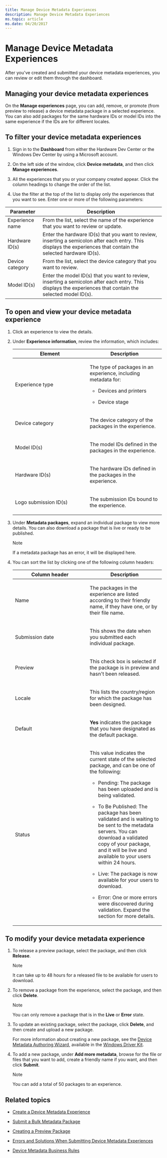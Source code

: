 ```yaml
---
title: Manage Device Metadata Experiences
description: Manage Device Metadata Experiences
ms.topic: article
ms.date: 04/20/2017
---
```


# Manage Device Metadata Experiences

After you've created and submitted your device metadata experiences, you can review or edit them through the dashboard.

## Managing your device metadata experiences

On the **Manage experiences** page, you can add, remove, or promote (from preview to release) a device metadata package in a selected experience. You can also add packages for the same hardware IDs or model IDs into the same experience if the IDs are for different locales.

## To filter your device metadata experiences

1. Sign in to the **Dashboard** from either the Hardware Dev Center or the Windows Dev Center by using a Microsoft account.

2. On the left side of the window, click **Device metadata**, and then click **Manage experiences**.

3. All the experiences that you or your company created appear. Click the column headings to change the order of the list.

4. Use the filter at the top of the list to display only the experiences that you want to see. Enter one or more of the following parameters:

|Parameter|Description|
|---|---|
|Experience name|From the list, select the name of the experience that you want to review or update.|
|Hardware ID(s)|Enter the hardware ID(s) that you want to review, inserting a semicolon after each entry. This displays the experiences that contain the selected hardware ID(s).
|Device category|From the list, select the device category that you want to review.|
|Model ID(s)|Enter the model ID(s) that you want to review, inserting a semicolon after each entry. This displays the experiences that contain the selected model ID(s).|

## To open and view your device metadata experience

1. Click an experience to view the details.

2. Under **Experience information**, review the information, which includes:

    <table>
    <colgroup>
    <col width="50%" />
    <col width="50%" />
    </colgroup>
    <thead>
    <tr class="header">
    <th>Element</th>
    <th>Description</th>
    </tr>
    </thead>
    <tbody>
    <tr class="odd">
    <td><p>Experience type</p></td>
    <td><p>The type of packages in an experience, including metadata for:</p>
    <ul>
    <li><p>Devices and printers</p></li>
    <li><p>Device stage</p></li>
    </ul></td>
    </tr>
    <tr class="even">
    <td><p>Device category</p></td>
    <td><p>The device category of the packages in the experience.</p></td>
    </tr>
    <tr class="odd">
    <td><p>Model ID(s)</p></td>
    <td><p>The model IDs defined in the packages in the experience.</p></td>
    </tr>
    <tr class="even">
    <td><p>Hardware ID(s)</p></td>
    <td><p>The hardware IDs defined in the packages in the experience.</p></td>
    </tr>
    <tr class="odd">
    <td><p>Logo submission ID(s)</p></td>
    <td><p>The submission IDs bound to the experience.</p></td>
    </tr>
    </tbody>
    </table>

3. Under **Metadata packages**, expand an individual package to view more details. You can also download a package that is live or ready to be published.

    >[!NOTE]
    >If a metadata package has an error, it will be displayed here.

4. You can sort the list by clicking one of the following column headers:

    <table>
    <colgroup>
    <col width="50%" />
    <col width="50%" />
    </colgroup>
    <thead>
    <tr class="header">
    <th>Column header</th>
    <th>Description</th>
    </tr>
    </thead>
    <tbody>
    <tr class="odd">
    <td><p>Name</p></td>
    <td><p>The packages in the experience are listed according to their friendly name, if they have one, or by their file name.</p></td>
    </tr>
    <tr class="even">
    <td><p>Submission date</p></td>
    <td><p>This shows the date when you submitted each individual package.</p></td>
    </tr>
    <tr class="odd">
    <td><p>Preview</p></td>
    <td><p>This check box is selected if the package is in preview and hasn't been released.</p></td>
    </tr>
    <tr class="even">
    <td><p>Locale</p></td>
    <td><p>This lists the country/region for which the package has been designed.</p></td>
    </tr>
    <tr class="odd">
    <td><p>Default</p></td>
    <td><p><strong>Yes</strong> indicates the package that you have designated as the default package.</p></td>
    </tr>
    <tr class="even">
    <td><p>Status</p></td>
    <td><p>This value indicates the current state of the selected package, and can be one of the following:</p>
    <ul>
    <li><p>Pending: The package has been uploaded and is being validated.</p></li>
    <li><p>To Be Published: The package has been validated and is waiting to be sent to the metadata servers. You can download a validated copy of your package, and it will be live and available to your users within 24 hours.</p></li>
    <li><p>Live: The package is now available for your users to download.</p></li>
    <li><p>Error: One or more errors were discovered during validation. Expand the section for more details.</p></li>
    </ul></td>
    </tr>
    </tbody>
    </table>

## To modify your device metadata experience

1. To release a preview package, select the package, and then click **Release**.

    >[!NOTE]
    >It can take up to 48 hours for a released file to be available for users to download.

2. To remove a package from the experience, select the package, and then click **Delete**.

   >[!NOTE]
   >You can only remove a package that is in the **Live** or **Error** state.

3. To update an existing package, select the package, click **Delete**, and then create and upload a new package.

    For more information about creating a new package, see the [Device Metadata Authoring Wizard](../devtest/device-metadata-authoring-wizard-portal.md), available in the [Windows Driver Kit](../download-the-wdk.md).

4. To add a new package, under **Add more metadata**, browse for the file or files that you want to add, create a friendly name if you want, and then click **Submit**.

    >[!NOTE]
    >You can add a total of 50 packages to an experience.

## Related topics

- [Create a Device Metadata Experience](create-a-device-metadata-experience.md)

- [Submit a Bulk Metadata Package](submit-a-bulk-metadata-package.md)

- [Creating a Preview Package](creating-a-preview-package.md)

- [Errors and Solutions When Submitting Device Metadata Experiences](errors-and-solutions-when-submitting-device-metadata-experiences.md)

- [Device Metadata Business Rules](device-metadata-business-rules.md)
